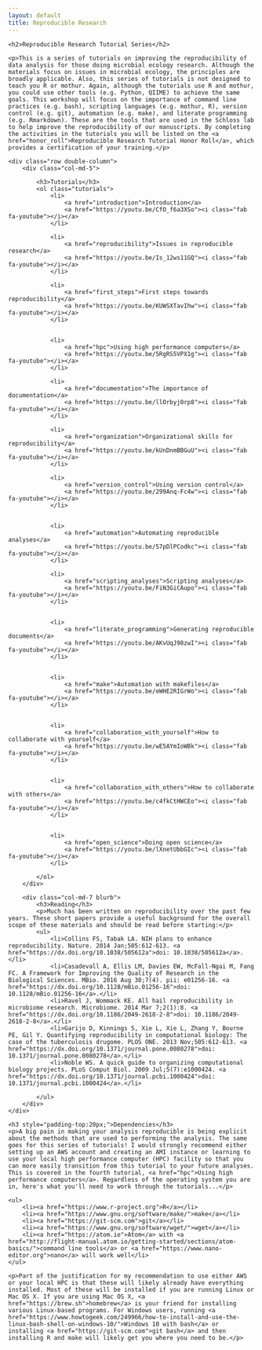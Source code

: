 ```yaml
---
layout: default
title: Reproducible Research
---
```

<div class="index">

	<h2>Reproducible Research Tutorial Series</h2>

	<p>This is a series of tutorials on improving the reproducibility of data analysis for those doing microbial ecology research. Although the materials focus on issues in microbial ecology, the principles are broadly applicable. Also, this series of tutorials is not designed to teach you R or mothur. Again, although the tutorials use R and mothur, you could use other tools (e.g. Python, QIIME) to achieve the same goals. This workshop will focus on the importance of command line practices (e.g. bash), scripting languages (e.g. mothur, R), version control (e.g. git), automation (e.g. make), and literate programming (e.g. Rmarkdown). These are the tools that are used in the Schloss lab to help improve the reproducibility of our manuscripts. By completing the activities in the tutorials you will be listed on the <a href="honor_roll">Reproducible Research Tutorial Honor Roll</a>, which provides a certification of your training.</p>

	<div class="row double-column">
		<div class="col-md-5">

			<h3>Tutorials</h3>
			<ol class="tutorials">
				<li>
					<a href="introduction">Introduction</a>
					<a href="https://youtu.be/CfO_f6a3XSo"><i class="fab fa-youtube"></i></a>
				</li>

				<li>
					<a href="reproducibility">Issues in reproducible research</a>
					<a href="https://youtu.be/Is_12ws11GQ"><i class="fab fa-youtube"></i></a>
				</li>

				<li>
					<a href="first_steps">First steps towards reproducibility</a>
					<a href="https://youtu.be/KUWSXTavIhw"><i class="fab fa-youtube"></i></a>
				</li>


				<li>
					<a href="hpc">Using high performance computers</a>
					<a href="https://youtu.be/5RgRS5VPX1g"><i class="fab fa-youtube"></i></a>
				</li>

				<li>
					<a href="documentation">The importance of documentation</a>
					<a href="https://youtu.be/llOrbyj0rp8"><i class="fab fa-youtube"></i></a>
				</li>

				<li>
					<a href="organization">Organizational skills for reproducibility</a>
					<a href="https://youtu.be/kUnDnmBBGuU"><i class="fab fa-youtube"></i></a>
				</li>

				<li>
					<a href="version_control">Using version control</a>
					<a href="https://youtu.be/299Anq-Fc4w"><i class="fab fa-youtube"></i></a>
				</li>


				<li>
					<a href="automation">Automating reproducible analyses</a>
					<a href="https://youtu.be/57pDlPCodkc"><i class="fab fa-youtube"></i></a>
				</li>

				<li>
					<a href="scripting_analyses">Scripting analyses</a>
					<a href="https://youtu.be/FiN3GiCAupo"><i class="fab fa-youtube"></i></a>
				</li>


				<li>
					<a href="literate_programming">Generating reproducible documents</a>
					<a href="https://youtu.be/AKvUqJ98zwI"><i class="fab fa-youtube"></i></a>
				</li>


				<li>
					<a href="make">Automation with makefiles</a>
					<a href="https://youtu.be/eWHE2RIGrWo"><i class="fab fa-youtube"></i></a>
				</li>


				<li>
					<a href="collaboration_with_yourself">How to collaborate with yourself</a>
					<a href="https://youtu.be/wE5AYmIoWBk"><i class="fab fa-youtube"></i></a>
				</li>


				<li>
					<a href="collaboration_with_others">How to collaborate with others</a>
					<a href="https://youtu.be/c4fkCtHWCEo"><i class="fab fa-youtube"></i></a>
				</li>


				<li>
					<a href="open_science">Doing open science</a>
					<a href="https://youtu.be/lXnetUbbGIc"><i class="fab fa-youtube"></i></a>
				</li>

			</ol>
		</div>

		<div class="col-md-7 blurb">
			<h3>Reading</h3>
			<p>Much has been written on reproducibility over the past few years. These short papers provide a useful background for the overall scope of these materials and should be read before starting:</p>
			<ul>
				<li>Collins FS, Tabak LA. NIH plans to enhance reproducibility. Nature. 2014 Jan;505:612-613. <a href="https://dx.doi.org/10.1038/505612a">doi: 10.1038/505612a</a>.</li>
				<li>Casadevall A, Ellis LM, Davies EW, McFall-Ngai M, Fang FC. A Framework for Improving the Quality of Research in the Biological Sciences. MBio. 2016 Aug 30;7(4). pii: e01256-16. <a href="https://dx.doi.org/10.1128/mBio.01256-16">doi: 10.1128/mBio.01256-16</a>.</li>
				<li>Ravel J, Wommack KE. All hail reproducibility in microbiome research. Microbiome. 2014 Mar 7;2(1):8. <a href="https://dx.doi.org/10.1186/2049-2618-2-8">doi: 10.1186/2049-2618-2-8</a>.</li>
				<li>Garijo D, Kinnings S, Xie L, Xie L, Zhang Y, Bourne PE, Gil Y. Quantifying reproducibility in computational biology: The case of the tuberculosis drugome. PLOS ONE. 2013 Nov;505:612-613. <a href="https://dx.doi.org/10.1371/journal.pone.0080278">doi: 10.1371/journal.pone.0080278</a>.</li>
				<li>Noble WS. A quick guide to organizing computational biology projects. PLoS Comput Biol. 2009 Jul;5(7):e1000424. <a href="https://dx.doi.org/10.1371/journal.pcbi.1000424">doi: 10.1371/journal.pcbi.1000424</a>.</li>

			</ul>
		</div>
	</div>

	<h3 style="padding-top:20px;">Dependencies</h3>
	<p>A big pain in making your analysis reproducible is being explicit about the methods that are used to performing the analysis. The same goes for this series of tutorials! I would strongly recommend either setting up an AWS account and creating an AMI instance or learning to use your local high performance computer (HPC) facility so that you can more easily transition from this tutorial to your future analyses. This is covered in the fourth tutorial, <a href="hpc">Using high performance computers</a>. Regardless of the operating system you are in, here's what you'll need to work through the tutorials...</p>

	<ul>
		<li><a href="https://www.r-project.org">R</a></li>
		<li><a href="https://www.gnu.org/software/make/">make</a></li>
		<li><a href="https://git-scm.com">git</a></li>
		<li><a href="https://www.gnu.org/software/wget/">wget</a></li>
		<li><a href="https://atom.io">Atom</a> with <a href="http://flight-manual.atom.io/getting-started/sections/atom-basics/">command line tools</a> or <a href="https://www.nano-editor.org">nano</a> will work well</li>
	</ul>

	<p>Part of the justification for my recommendation to use either AWS or your local HPC is that these will likely already have everything installed. Most of these will be installed if you are running Linux or Mac OS X. If you are using Mac OS X, <a href="https://brew.sh">homebrew</a> is your friend for installing various Linux-based programs. For Windows users, running <a href="https://www.howtogeek.com/249966/how-to-install-and-use-the-linux-bash-shell-on-windows-10/">Windows 10 with bash</a> or installing <a href="https://git-scm.com">git bash</a> and then installing R and make will likely get you where you need to be.</p>
</div>
